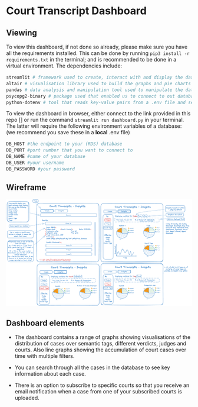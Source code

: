 # Court Transcript Dashboard

## Viewing
To view this dashboard, if not done so already, please make sure you have all the requirements installed. 
This can be done by running `pip3 install -r requirements.txt` in the terminal; and is recommended to be done in a virtual environment.
The dependencies include:
```python
streamlit # framework used to create, interact with and display the dashboard
altair # visualisation library used to build the graphs and pie charts
pandas # data analysis and manipulation tool used to manipulate the data if needed
psycopg2-binary # package used that enabled us to connect to out database
python-dotenv # tool that reads key-value pairs from a .env file and sets them as environment variables
```
To view the dashboard in browser, either connect to the link provided in this repo []
or run the command `streamlit run dashboard.py` in your terminal. The latter will require the following environment variables of a database:
(we recommend you save these in a **local** .env file)
```python
DB_HOST #the endpoint to your (RDS) database
DB_PORT #port number that you want to connect to
DB_NAME #name of your database
DB_USER #your username
DB_PASSWORD #your password
```


## Wireframe

![alt text](wireframe.png)

## Dashboard elements

- The dashboard contains a range of graphs showing visualisations of the distribution of cases over semantic tags, different verdicts, judges and courts. Also line graphs showing the accumulation of court cases over time with multiple filters.

- You can search through all the cases in the database to see key information about each case.

- There is an option to subscribe to specific courts so that you receive an email notification when a case from one of your subscribed courts is uploaded.


